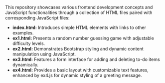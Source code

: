 This repository showcases various frontend development concepts and JavaScript functionalities through a collection of HTML files paired with corresponding JavaScript files:

- **index.html:** Introduces simple HTML elements with links to other examples.
- **ex1.html:** Presents a random number guessing game with adjustable difficulty levels.
- **ex2.html:** Demonstrates Bootstrap styling and dynamic content manipulation using JavaScript.
- **ex3.html:** Features a form interface for adding and deleting to-do items dynamically.
- **ex4.html:** Provides a basic layout with customizable text features, enhanced by ex4.js for dynamic styling of a greeting message.
